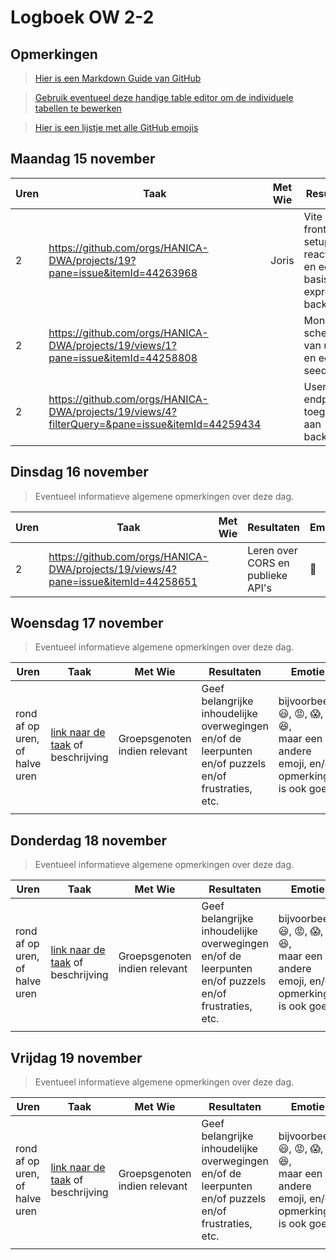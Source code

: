 # Logboek OW 2-2

## Opmerkingen

> [Hier is een Markdown Guide van GitHub](https://guides.github.com/features/mastering-markdown/)

> [Gebruik eventueel deze handige table editor om de individuele tabellen te bewerken](https://www.tablesgenerator.com/markdown_tables)

> [Hier is een lijstje met alle GitHub emojis](https://github.com/ikatyang/emoji-cheat-sheet/blob/master/README.md)

## Maandag 15 november

| Uren | Taak                                                                      | Met Wie | Resultaten                                                        | Emotie       | Link                                                             |   |
|------|---------------------------------------------------------------------------|---------|-------------------------------------------------------------------|--------------|------------------------------------------------------------------|---|
| 2  | https://github.com/orgs/HANICA-DWA/projects/19?pane=issue&itemId=44263968 | Joris   | Vite frontend setup met react router en een basis express backend | :sunglasses: | https://github.com/HANICA-DWA/project-sep23-klipspringer/pull/42 |   |
| 2  | https://github.com/orgs/HANICA-DWA/projects/19/views/1?pane=issue&itemId=44258808 |    | Mongoose schema van users en een seeder | :sleeping: | https://github.com/HANICA-DWA/project-sep23-klipspringer/pull/47 |   |
| 2  | https://github.com/orgs/HANICA-DWA/projects/19/views/4?filterQuery=&pane=issue&itemId=44259434 |    | User data endpoint toegevoegd aan backend | :sleeping: | https://github.com/HANICA-DWA/project-sep23-klipspringer/pull/51 |   |


## Dinsdag 16 november

> Eventueel informatieve algemene opmerkingen over deze dag.

| Uren | Taak                                                                              | Met Wie | Resultaten                        | Emotie            | Link                                                             |   |
|------|-----------------------------------------------------------------------------------|---------|-----------------------------------|-------------------|------------------------------------------------------------------|---|
| 2  | https://github.com/orgs/HANICA-DWA/projects/19/views/4?pane=issue&itemId=44258651 |         | Leren over CORS en publieke API's | :cowboy_hat_face: | https://github.com/HANICA-DWA/project-sep23-klipspringer/pull/56 |   |

## Woensdag 17 november

> Eventueel informatieve algemene opmerkingen over deze dag.

| Uren | Taak  | Met Wie | Resultaten | Emotie | Link |
|---|---|---|---|---|---|
| rond af op uren, of halve uren | [link naar de taak](https://github.com/link-naar-de-taak) of beschrijving | Groepsgenoten indien relevant | Geef belangrijke inhoudelijke overwegingen en/of de leerpunten en/of puzzels en/of frustraties, etc.  |bijvoorbeeld <br />:smiley:, :rage:, :scream:, of :satisfied:, <br />maar een andere emoji, en/of opmerking is ook goed | [link naar de resultaten](https://github.com/link-naar-de-commit) |
| | | | | | |

## Donderdag 18 november

> Eventueel informatieve algemene opmerkingen over deze dag.

| Uren | Taak  | Met Wie | Resultaten | Emotie | Link |
|---|---|---|---|---|---|
| rond af op uren, of halve uren | [link naar de taak](https://github.com/link-naar-de-taak) of beschrijving | Groepsgenoten indien relevant | Geef belangrijke inhoudelijke overwegingen en/of de leerpunten en/of puzzels en/of frustraties, etc.  |bijvoorbeeld <br />:smiley:, :rage:, :scream:, of :satisfied:, <br />maar een andere emoji, en/of opmerking is ook goed | [link naar de resultaten](https://github.com/link-naar-de-commit) |
| | | | | | |



## Vrijdag 19 november

> Eventueel informatieve algemene opmerkingen over deze dag.

| Uren | Taak  | Met Wie | Resultaten | Emotie | Link |
|---|---|---|---|---|---|
| rond af op uren, of halve uren | [link naar de taak](https://github.com/link-naar-de-taak) of beschrijving | Groepsgenoten indien relevant | Geef belangrijke inhoudelijke overwegingen en/of de leerpunten en/of puzzels en/of frustraties, etc.  |bijvoorbeeld <br />:smiley:, :rage:, :scream:, of :satisfied:, <br />maar een andere emoji, en/of opmerking is ook goed | [link naar de resultaten](https://github.com/link-naar-de-commit) |
| | | | | | |
